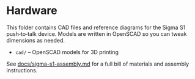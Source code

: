# Hardware

This folder contains CAD files and reference diagrams for the Sigma S1
push‑to‑talk device. Models are written in OpenSCAD so you can tweak
dimensions as needed.

- `cad/` – OpenSCAD models for 3D printing

See [docs/sigma-s1-assembly.md](../docs/sigma-s1-assembly.md) for a full
bill of materials and assembly instructions.
